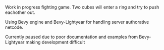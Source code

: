 Work in progress fighting game. Two cubes will enter a ring and try to push eachother out.

Using Bevy engine and Bevy-Lightyear for handling server authorative netcode.

Currently paused due to poor documentation and examples from Bevy-Lightyear making development difficult
